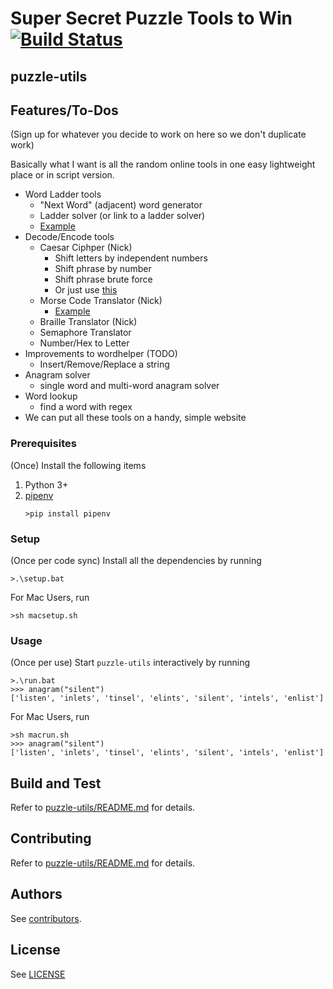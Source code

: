 # Super Secret Puzzle Tools to Win [![Build Status](https://travis-ci.com/s-zhang/puzzlehunt-tools.svg?branch=master)](https://travis-ci.com/s-zhang/puzzlehunt-tools)

## puzzle-utils

## Features/To-Dos
(Sign up for whatever you decide to work on here so we don't duplicate work)

Basically what I want is all the random online tools in one easy lightweight place or in script version.

- Word Ladder tools
    - "Next Word" (adjacent) word generator
    - Ladder solver (or link to a ladder solver)
    - [Example](http://ceptimus.co.uk/wordladder.php)
- Decode/Encode tools
    - Caesar Ciphper (Nick)
        - Shift letters by independent numbers
        - Shift phrase by number
        - Shift phrase brute force
        - Or just use [this](https://www.dcode.fr/shift-cipher)
    - Morse Code Translator (Nick)
        - [Example](https://morsecode.scphillips.com/translator.html)
    - Braille Translator (Nick)
    - Semaphore Translator
    - Number/Hex to Letter
- Improvements to wordhelper (TODO)
    - Insert/Remove/Replace a string
- Anagram solver
    - single word and multi-word anagram solver
- Word lookup
    - find a word with regex
- We can put all these tools on a handy, simple website

### Prerequisites

(Once) Install the following items
1. Python 3+
1. [pipenv](https://docs.pipenv.org/)
    ```
    >pip install pipenv
    ```

### Setup

(Once per code sync)
Install all the dependencies by running
```
>.\setup.bat
```

For Mac Users, run
```
>sh macsetup.sh
```

### Usage

(Once per use)
Start `puzzle-utils` interactively by running
```
>.\run.bat
>>> anagram("silent")
['listen', 'inlets', 'tinsel', 'elints', 'silent', 'intels', 'enlist']
```

For Mac Users, run
```
>sh macrun.sh
>>> anagram("silent")
['listen', 'inlets', 'tinsel', 'elints', 'silent', 'intels', 'enlist']
```

## Build and Test

Refer to [puzzle-utils/README.md](puzzle-utils/README.md) for details.

## Contributing

Refer to [puzzle-utils/README.md](puzzle-utils/README.md) for details.

## Authors

See [contributors](https://github.com/s-zhang/puzzlehunt-tools/contributors).

## License

See [LICENSE](LICENSE)
